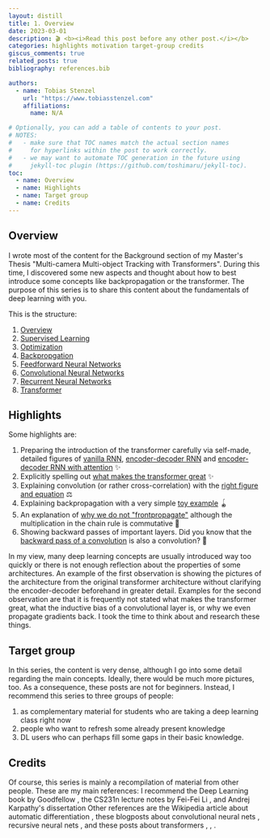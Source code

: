 ```yaml
---
layout: distill
title: 1. Overview
date: 2023-03-01
description: 🎬 <b><i>Read this post before any other post.</i></b>
categories: highlights motivation target-group credits
giscus_comments: true
related_posts: true
bibliography: references.bib

authors:
  - name: Tobias Stenzel
    url: "https://www.tobiasstenzel.com"
    affiliations:
      name: N/A

# Optionally, you can add a table of contents to your post.
# NOTES:
#   - make sure that TOC names match the actual section names
#     for hyperlinks within the post to work correctly.
#   - we may want to automate TOC generation in the future using
#     jekyll-toc plugin (https://github.com/toshimaru/jekyll-toc).
toc:
  - name: Overview
  - name: Highlights
  - name: Target group
  - name: Credits
---
```


## Overview

I wrote most of the content for the Background section of my Master's Thesis
"Multi-camera Multi-object Tracking with Transformers". During this time, I discovered some new aspects and thought about
how to best introduce some concepts like backpropagation or the transformer. The purpose of this series is to share
this content about the fundamentals of deep learning with you.

This is the structure:
1. [Overview](https://www.tobiasstenzel.com/blog/2023/overview/)
2. [Supervised Learning](https://www.tobiasstenzel.com/blog/2023/supervised-learning/)
3. [Optimization](https://www.tobiasstenzel.com/blog/2023/optimization/)
4. [Backpropgation](https://www.tobiasstenzel.com/blog/2023/backprop/)
5. [Feedforward Neural Networks](https://www.tobiasstenzel.com/blog/2023/fnn/)
6. [Convolutional Neural Networks](https://www.tobiasstenzel.com/blog/2023/cnn/)
7. [Recurrent Neural Networks](https://www.tobiasstenzel.com/blog/2023/rnn/)
8. [Transformer](https://www.tobiasstenzel.com/blog/2023/transformer/)

## Highlights

Some highlights are:

1. Preparing the introduction of the transformer carefully via self-made, detailed figures of [vanilla RNN](https://www.tobiasstenzel.com/blog/2023/rnn/#fig:vanilla-rnn), [encoder-decoder RNN](https://www.tobiasstenzel.com/blog/2023/rnn/#fig:encoder-decoder-rnn) and [encoder-decoder RNN with attention](https://www.tobiasstenzel.com/blog/2023/transformer/#fig:attention/) ✨
2. Explicitly spelling out [what makes the transformer great](https://www.tobiasstenzel.com/blog/2023/transformer/#the-complete-transformer-architecture) ✨
3. Explaining convolution (or rather cross-correlation) with the [right figure and equation](https://www.tobiasstenzel.com/blog/2023/cnn/#cross-correlation) ⚖
4. Explaining backpropagation with a very simple [toy example](https://www.tobiasstenzel.com/blog/2023/backprop/#toy-example) 🪀
5. An explanation of [why we do not "frontpropagate"](https://www.tobiasstenzel.com/blog/2023/backprop/#reverse-accumulation) although the multiplication in the chain rule is commutative 🤯
6. Showing backward passes of important layers. Did you know that the [backward pass of a convolution](https://www.tobiasstenzel.com/blog/2023/cnn/#backward-pass/) is also a convolution? 🤯

In my view, many deep learning concepts are usually introduced way too quickly or there is not enough reflection about the properties of some architectures. An example of the first observation is showing the pictures of the architecture from the original transformer architecture without clarifying the encoder-decoder
beforehand in greater detail. Examples for the second observation are that it is frequently not stated what makes
the transformer great, what the inductive bias of a convolutional layer is, or why we even propagate gradients back. I took
the time to think about and research these things.

## Target group

In this series, the content is very dense, although I go into some detail regarding the main concepts. Ideally, there would be much more pictures, too. As a consequence, these posts are not for beginners. Instead, I recommend this series to three groups of people:

1. as complementary material for students who are taking a deep learning class right now
2. people who want to refresh some already present knowledge
3. DL users who can perhaps fill some gaps in their basic knowledge.

## Credits

Of course, this series is mainly a recompilation of material from other people.
These are my main references: I recommend the Deep Learning book by Goodfellow <d-cite key="goodfellow_deep_2016"></d-cite>
, the CS231n lecture notes by Fei-Fei Li <d-cite key="li_cs231n_2018"></d-cite>, and Andrej Karpathy's dissertation <d-cite key="karpathy_connecting_2016"></d-cite> Other references are the Wikipedia article about automatic differentiation <d-cite key="noauthor_automatic_nodate"></d-cite>
, these blogposts about convolutional neural nets <d-cite key="kafunah_backpropagation_2016"></d-cite>, recursive neural nets <d-cite key="arat_backpropagation_2019"></d-cite>, and these posts about transformers <d-cite key="weng_attention_2018"></d-cite>, <d-cite key="karpathy_transformer_2022"></d-cite>, <d-cite key="vaswani_transformers_2021"></d-cite>.


